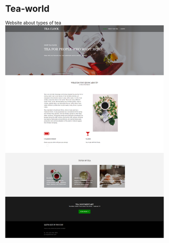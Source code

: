 # Tea-world
Website about types of tea
![Main](https://raw.githubusercontent.com/olgadobrzanska/Tea-world/master/images/tea.png)
